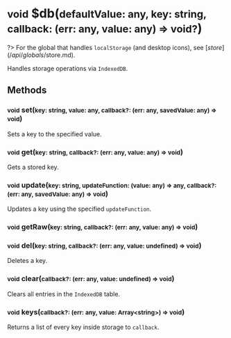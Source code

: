 # <small>void</small> $db(<small>defaultValue: any, key: string, callback: (err: any, value: any) => void?</small>)

?> For the global that handles `localStorage` (and desktop icons), see [$store](/api/globals/$store.md).

Handles storage operations via `IndexedDB`.
## Methods

### <small>void</small> set(<small>key: string, value: any, callback?: (err: any, savedValue: any) => void</small>)
Sets a key to the specified value.
### <small>void</small> get(<small>key: string, callback?: (err: any, value: any) => void</small>)
Gets a stored key.
### <small>void</small> update(<small>key: string, updateFunction: (value: any) => any, callback?: (err: any, savedValue: any) => void</small>)
Updates a key using the specified `updateFunction`.
### <small>void</small> getRaw(<small>key: string, callback?: (err: any, value: any) => void</small>)
### <small>void</small> del(<small>key: string, callback?: (err: any, value: undefined) => void</small>)
Deletes a key.
### <small>void</small> clear(<small>callback?: (err: any, value: undefined) => void</small>)
Clears all entries in the `IndexedDB` table.
### <small>void</small> keys(<small>callback?: (err: any, value: Array\<string>) => void</small>)
Returns a list of every key inside storage to `callback`.